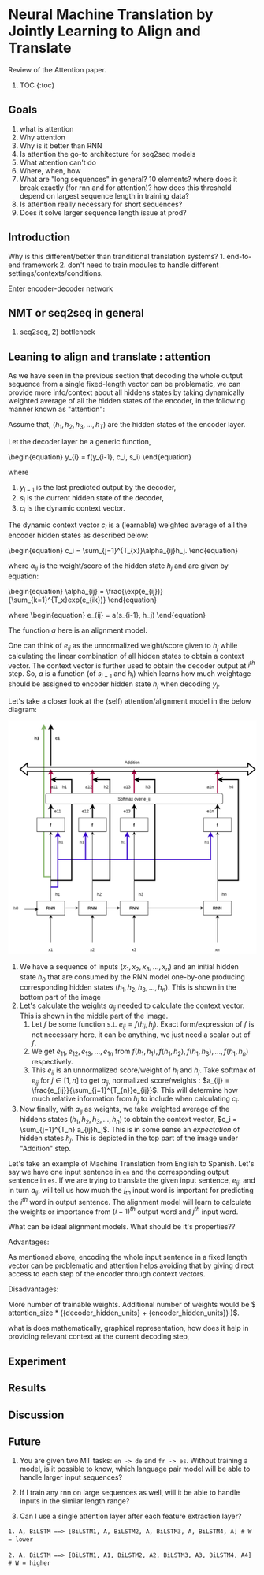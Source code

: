 # Neural Machine Translation by Jointly Learning to Align and Translate

Review of the Attention paper.

1. TOC
{:toc}

## Goals

  1. what is attention
  2. Why attention
  3. Why is it better than RNN
  4. Is attention the go-to architecture for seq2seq models
  5. What attention can't do
  6. Where, when, how
  7. What are "long sequences" in general? 10 elements? where does it break exactly (for rnn and for attention)? how does this threshold depend on largest sequence length in training data? 
  8. Is attention really necessary for short sequences? 
  9. Does it solve larger sequence length issue at prod?
  
  

## Introduction

Why is this different/better than tranditional translation systems? 1. end-to-end framework 2. don't need to train modules to handle different settings/contexts/conditions.

Enter encoder-decoder network



## NMT or seq2seq in general

1) seq2seq, 2) bottleneck

## Leaning to align and translate : attention

As we have seen in the previous section that decoding the whole output sequence from a single fixed-length vector can be problematic, we can provide more info/context about all hiddens states by taking dynamically weighted average of all the hidden states of the encoder, in the following manner known as "attention":

Assume that, $(h_{1}, h_{2}, h_{3},..., h_{T})$ are the hidden states of the encoder layer.

Let the decoder layer be a generic function, 

\begin{equation} 
y_{i} = f(y_{i-1}, c_i, s_i)
\end{equation} 

where 
  
  1. $y_{i-1}$ is the last predicted output by the decoder,
  2. $s_i$ is the current hidden state of the decoder,
  3. $c_i$ is the dynamic context vector.
  

The dynamic context vector $c_i$ is a (learnable) weighted average of all the encoder hidden states as described below:

\begin{equation} 
c_i = \sum_{j=1}^{T_{x}}\alpha_{ij}h_j.
\end{equation}

where $\alpha_{ij}$ is the weight/score of the hidden state $h_j$ and are given by equation:

\begin{equation} 
\alpha_{ij} = \frac{\exp(e_{ij})}{\sum_{k=1}^{T_x}exp(e_{ik})}
\end{equation}

where
\begin{equation} 
e_{ij} = a(s_{i-1}, h_j)
\end{equation} 

The function $a$ here is an alignment model. 

One can think of $e_{ij}$ as the unnormalized weight/score given to $h_j$ while calculating the linear combination of all hidden states to obtain a context vector. The context vector is further used to obtain the decoder output at $i^{th}$ step. So, $a$ is a function (of $s_{i-1}$ and $h_j$) which learns how much weightage should be assigned to encoder hidden state $h_j$ when decoding $y_i$.

Let's take a closer look at the (self) attention/alignment model in the below diagram:

![attention mechanism](/images/attention_mechanism.jpg)

1. We have a sequence of inputs $(x_1, x_2, x_3, ..., x_n)$ and an initial hidden state $h_0$ that are consumed by the RNN model one-by-one producing corresponding hidden states $(h_1, h_2, h_3, ..., h_n)$. This is shown in the bottom part of the image
2. Let's calculate the weights $a_{ij}$ needed to calculate the context vector. This is shown in the middle part of the image.
    1. Let $f$ be some function s.t. $e_{ij} = f(h_i, h_j)$. Exact form/expression of $f$ is not necessary here, it can be anything, we just need a scalar out of $f$.
    2. We get $e_{11}, e_{12}, e_{13}, ..., e_{1n}$ from  $f(h_1, h_1), f(h_1, h_2), f(h_1, h_3), ..., f(h_1, h_n)$ respectively.
    3. This $e_{ij}$ is an unnormalized score/weight of $h_i$ and $h_j$. Take softmax of $e_{ij}$ for $j \in [1, n]$ to get $a_{ij}$, normalized score/weights : $a_{ij} = \frac{e_{ij}}{\sum_{j=1}^{T_{n}}e_{ij}}$. This will determine how much relative information from $h_j$ to include when calculating $c_i$.
3. Now finally, with $a_{ij}$ as weights, we take weighted average of the hiddens states $(h_1, h_2, h_3, ..., h_n)$ to obtain the context vector, $c_i = \sum_{j=1}^{T_n} a_{ij}h_j$. This is in some sense an _expectation_ of hidden states $h_j$. This is depicted in the top part of the image under "Addition" step.







Let's take an example of Machine Translation from English to Spanish. Let's say we have one input sentence in `en` and the corresponding output sentence in `es`. If we are trying to translate the given input sentence, $e_{ij}$, and in turn $a_{ij}$, will tell us how much the $j_{th}$ input word is important for predicting the $i^{th}$ word in output sentence. The alignment model will learn to calculate the weights or importance from $(i-1)^{th}$ output word and $j^{th}$ input word.

What can be ideal alignment models. What should be it's properties??

Advantages:

As mentioned above, encoding the whole input sentence in a fixed length vector can be problematic and attention helps avoiding that by giving direct access to each step of the encoder through context vectors. 

Disadvantages:

More number of trainable weights. Additional number of weights would be $ attention\_size * ({decoder\_hidden\_units} + {encoder\_hidden\_units}) )$.


what is does mathematically, graphical representation, how does it help in providing relevant context at the current decoding step, 

## Experiment

## Results

## Discussion

## Future

  1. You are given two MT tasks: `en -> de` and `fr -> es`. Without training a model, is it possible to know, which language pair model will be able to handle larger input sequences?
  
  2. If I train any rnn on large sequences as well, will it be able to handle inputs in the similar length range?
  
  3. Can I use a single attention layer after each feature extraction layer?
    
    1. A, BiLSTM ==> [BiLSTM1, A, BiLSTM2, A, BiLSTM3, A, BiLSTM4, A] # W = lower
    
    2. A, BiLSTM ==> [BiLSTM1, A1, BiLSTM2, A2, BiLSTM3, A3, BiLSTM4, A4]  # W = higher
